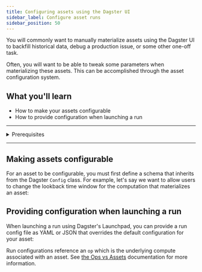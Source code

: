 ```yaml
---
title: Configuring assets using the Dagster UI
sidebar_label: Configure asset runs
sidebar_position: 50
---
```


You will commonly want to manually materialize assets using the Dagster UI to backfill historical data, debug a production issue, or some other one-off task.

Often, you will want to be able to tweak some parameters when materializing these assets. This can be accomplished through the asset configuration system.

## What you'll learn

- How to make your assets configurable
- How to provide configuration when launching a run

---

<details>
  <summary>Prerequisites</summary>

To follow the steps in this guide, you'll need:

- A basic understanding of Dagster and assets. See the [Quick Start](/tutorial/quick-start) tutorial for an overview.
- Familiarity with [Pydantic](https://docs.pydantic.dev/latest/)
- An understanding of [Ops vs Assets](/concepts/ops-jobs/ops-vs-assets)
</details>

---

## Making assets configurable

For an asset to be configurable, you must first define a schema that inherits from the Dagster `Config` class. For example, let's say we want to allow users to change the lookback time window for the computation that materializes an asset:

<CodeExample filePath="guides/data-modeling/configuring-assets/config-schema.py" language="python" title="Adding configuration" />

## Providing configuration when launching a run

When launching a run using Dagster's Launchpad, you can provide a run config file as YAML or JSON that overrides the default configuration for your asset:

<CodeExample filePath="guides/data-modeling/configuring-assets/run_config.yaml" language="yaml" title="Run config provided via UI" />

Run configurations reference an `op` which is the underlying compute associated with an asset. See [the Ops vs Assets](/concepts/ops-jobs/ops-vs-assets) documentation for more information.
